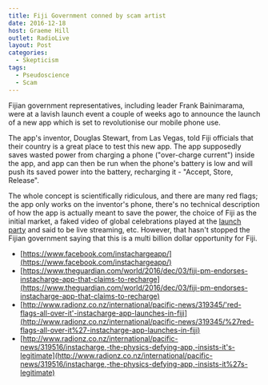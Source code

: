 ```yaml
---
title: Fiji Government conned by scam artist
date: 2016-12-18
host: Graeme Hill
outlet: RadioLive
layout: Post
categories:
  - Skepticism
tags:
  - Pseudoscience
  - Scam
---
```


Fijian government representatives, including leader Frank Bainimarama, were at a lavish launch event a couple of weeks ago to announce the launch of a new app which is set to revolutionise our mobile phone use.

<!-- more -->

The app's inventor, Douglas Stewart, from Las Vegas, told Fiji officials that their country is a great place to test this new app. The app supposedly saves wasted power from charging a phone ("over-charge current") inside the app, and app can then be run when the phone's battery is low and will push its saved power into the battery, recharging it - "Accept, Store, Release".

The whole concept is scientifically ridiculous, and there are many red flags; the app only works on the inventor's phone, there's no technical description of how the app is actually meant to save the power, the choice of Fiji as the initial market, a faked video of global celebrations played at the [launch party](https://www.facebook.com/instachargeapp/videos/1351854981515162/) and said to be live streaming, etc. However, that hasn't stopped the Fijian government saying that this is a multi billion dollar opportunity for Fiji.

- [https://www.facebook.com/instachargeapp/](https://www.facebook.com/instachargeapp/)
- [https://www.theguardian.com/world/2016/dec/03/fiji-pm-endorses-instacharge-app-that-claims-to-recharge](https://www.theguardian.com/world/2016/dec/03/fiji-pm-endorses-instacharge-app-that-claims-to-recharge)
- [http://www.radionz.co.nz/international/pacific-news/319345/'red-flags-all-over-it'-instacharge-app-launches-in-fiji](http://www.radionz.co.nz/international/pacific-news/319345/%27red-flags-all-over-it%27-instacharge-app-launches-in-fiji)
- [http://www.radionz.co.nz/international/pacific-news/319516/instacharge,-the-physics-defying-app,-insists-it's-legitimate](http://www.radionz.co.nz/international/pacific-news/319516/instacharge,-the-physics-defying-app,-insists-it%27s-legitimate)
